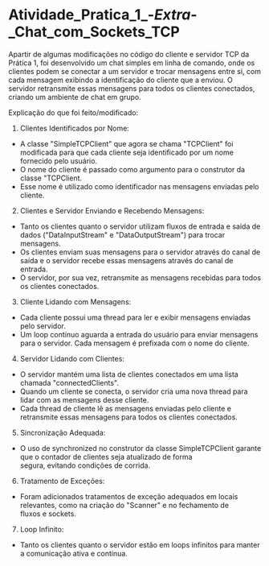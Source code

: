 # Atividade_Pratica_1_-_Extra_-_Chat_com_Sockets_TCP


Apartir de algumas modificações no código do cliente e servidor TCP da Prática 1, foi desenvolvido um chat simples em linha de comando, onde os clientes podem se conectar a um servidor e trocar mensagens entre si, com cada mensagem exibindo a identificação do cliente que a enviou. O servidor retransmite essas mensagens para todos os clientes conectados, criando um ambiente de chat em grupo.

Explicação do que foi feito/modificado:

1. Clientes Identificados por Nome:
  - A classe "SimpleTCPClient" que agora se chama "TCPClient" foi modificada para que cada cliente seja identificado por um nome      fornecido pelo usuário.
  - O nome do cliente é passado como argumento para o construtor da classe "TCPClient.
  - Esse nome é utilizado como identificador nas mensagens enviadas pelo cliente.

2. Clientes e Servidor Enviando e Recebendo Mensagens:
  - Tanto os clientes quanto o servidor utilizam fluxos de entrada e saída de dados ("DataInputStream" e "DataOutputStream") para     trocar mensagens.
  - Os clientes enviam suas mensagens para o servidor através do canal de saída e o servidor recebe essas mensagens através do        canal de entrada.
  - O servidor, por sua vez, retransmite as mensagens recebidas para todos os clientes conectados.

3. Cliente Lidando com Mensagens:
  - Cada cliente possui uma thread para ler e exibir mensagens enviadas pelo servidor.
  - Um loop contínuo aguarda a entrada do usuário para enviar mensagens para o servidor. Cada mensagem é prefixada com o nome do      cliente.

4. Servidor Lidando com Clientes:
  - O servidor mantém uma lista de clientes conectados em uma lista chamada "connectedClients".
  - Quando um cliente se conecta, o servidor cria uma nova thread para lidar com as mensagens desse cliente.
  - Cada thread de cliente lê as mensagens enviadas pelo cliente e retransmite essas mensagens para todos os clientes conectados.

5. Sincronização Adequada:
  - O uso de synchronized no construtor da classe SimpleTCPClient garante que o contador de clientes seja atualizado de forma     
    segura, evitando condições de corrida.

6. Tratamento de Exceções:
  - Foram adicionados tratamentos de exceção adequados em locais relevantes, como na criação do "Scanner" e no fechamento de     
    fluxos e sockets.

7. Loop Infinito:
  - Tanto os clientes quanto o servidor estão em loops infinitos para manter a comunicação ativa e contínua.
